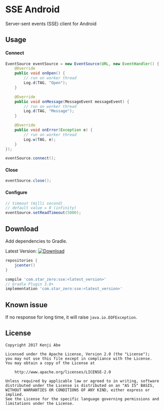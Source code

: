 SSE Android
===

Server-sent events (SSE) client for Android

## Usage

#### Connect

```java
EventSource eventSource = new EventSource(URL, new EventHandler() {
    @Override
    public void onOpen() {
        // run on worker thread
        Log.d(TAG, "Open");
    }

    @Override
    public void onMessage(MessageEvent messageEvent) {
        // run on worker thread
        Log.d(TAG, "Message");
    }

    @Override
    public void onError(Exception e) {
        // run on worker thread
        Log.w(TAG, e);
    }
});

eventSource.connect();
```

#### Close

```java
eventSource.close();
```

#### Configure

```java
// timeout (milli second)
// default value = 0 (infinity)
eventSource.setReadTimeout(5000);
```

## Download

Add dependencies to Gradle.

Latest Version: [ ![Download](https://api.bintray.com/packages/star-zero/maven/sse/images/download.svg) ](https://bintray.com/star-zero/maven/sse/_latestVersion)

```groovy
repositories {
    jcenter()
}

compile 'com.star_zero:sse:<latest_version>'
// Gradle Plugin 3.0+
implementation 'com.star_zero:sse:<latest_version>'
```

## Known issue

If no response for long time, it will raise `java.io.EOFException`.

## License

    Copyright 2017 Kenji Abe
    
    Licensed under the Apache License, Version 2.0 (the "License");
    you may not use this file except in compliance with the License.
    You may obtain a copy of the License at
    
        http://www.apache.org/licenses/LICENSE-2.0
    
    Unless required by applicable law or agreed to in writing, software
    distributed under the License is distributed on an "AS IS" BASIS,
    WITHOUT WARRANTIES OR CONDITIONS OF ANY KIND, either express or implied.
    See the License for the specific language governing permissions and
    limitations under the License.
